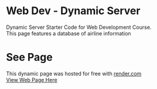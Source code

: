 # Web Dev - Dynamic Server
Dynamic Server Starter Code for Web Development Course.<br>
This page features a database of airline information

# See Page
This dynamic page was hosted for free with <a href="https://render.com" target="_blank">render.com</a><br>
<a href="https://airline-safety-informant.onrender.com/" target="_blank">View Web Page Here</a>
